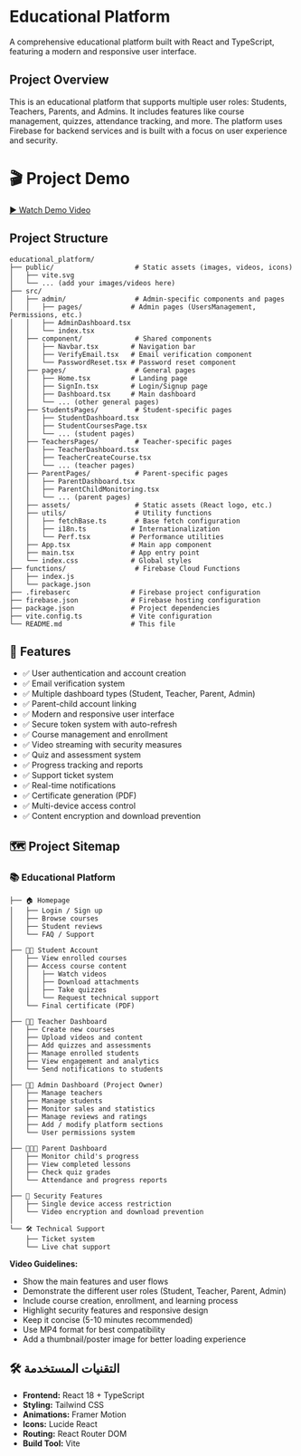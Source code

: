 # Educational Platform

A comprehensive educational platform built with React and TypeScript, featuring a modern and responsive user interface.

## Project Overview

This is an educational platform that supports multiple user roles: Students, Teachers, Parents, and Admins. It includes features like course management, quizzes, attendance tracking, and more. The platform uses Firebase for backend services and is built with a focus on user experience and security.

# 🎬 Project Demo

[▶️ Watch Demo Video](https://drive.google.com/file/d/1Q8_qWjyikWBxCqL7cRb9Lkf-JzgxQnQv/view?t=5)

## Project Structure

```
educational_platform/
├── public/                    # Static assets (images, videos, icons)
│   ├── vite.svg
│   └── ... (add your images/videos here)
├── src/
│   ├── admin/                 # Admin-specific components and pages
│   │   ├── pages/            # Admin pages (UsersManagement, Permissions, etc.)
│   │   ├── AdminDashboard.tsx
│   │   └── index.tsx
│   ├── component/             # Shared components
│   │   ├── Navbar.tsx        # Navigation bar
│   │   ├── VerifyEmail.tsx   # Email verification component
│   │   └── PasswordReset.tsx # Password reset component
│   ├── pages/                 # General pages
│   │   ├── Home.tsx          # Landing page
│   │   ├── SignIn.tsx        # Login/Signup page
│   │   ├── Dashboard.tsx     # Main dashboard
│   │   └── ... (other general pages)
│   ├── StudentsPages/         # Student-specific pages
│   │   ├── StudentDashboard.tsx
│   │   ├── StudentCoursesPage.tsx
│   │   └── ... (student pages)
│   ├── TeachersPages/         # Teacher-specific pages
│   │   ├── TeacherDashboard.tsx
│   │   ├── TeacherCreateCourse.tsx
│   │   └── ... (teacher pages)
│   ├── ParentPages/           # Parent-specific pages
│   │   ├── ParentDashboard.tsx
│   │   ├── ParentChildMonitoring.tsx
│   │   └── ... (parent pages)
│   ├── assets/                # Static assets (React logo, etc.)
│   ├── utils/                 # Utility functions
│   │   ├── fetchBase.ts       # Base fetch configuration
│   │   ├── i18n.ts           # Internationalization
│   │   └── Perf.tsx          # Performance utilities
│   ├── App.tsx               # Main app component
│   ├── main.tsx              # App entry point
│   └── index.css             # Global styles
├── functions/                 # Firebase Cloud Functions
│   ├── index.js
│   └── package.json
├── .firebaserc               # Firebase project configuration
├── firebase.json             # Firebase hosting configuration
├── package.json              # Project dependencies
├── vite.config.ts            # Vite configuration
└── README.md                 # This file
```



## 🚀 Features

- ✅ User authentication and account creation
- ✅ Email verification system
- ✅ Multiple dashboard types (Student, Teacher, Parent, Admin)
- ✅ Parent-child account linking
- ✅ Modern and responsive user interface
- ✅ Secure token system with auto-refresh
- ✅ Course management and enrollment
- ✅ Video streaming with security measures
- ✅ Quiz and assessment system
- ✅ Progress tracking and reports
- ✅ Support ticket system
- ✅ Real-time notifications
- ✅ Certificate generation (PDF)
- ✅ Multi-device access control
- ✅ Content encryption and download prevention

## 🗺️ Project Sitemap

### 📚 Educational Platform
```
├── 🏠 Homepage
│   ├── Login / Sign up
│   ├── Browse courses
│   ├── Student reviews
│   └── FAQ / Support
│
├── 👩‍🎓 Student Account
│   ├── View enrolled courses
│   ├── Access course content
│   │   ├── Watch videos
│   │   ├── Download attachments
│   │   ├── Take quizzes
│   │   └── Request technical support
│   └── Final certificate (PDF)
│
├── 👨‍🏫 Teacher Dashboard
│   ├── Create new courses
│   ├── Upload videos and content
│   ├── Add quizzes and assessments
│   ├── Manage enrolled students
│   ├── View engagement and analytics
│   └── Send notifications to students
│
├── 🧑‍💼 Admin Dashboard (Project Owner)
│   ├── Manage teachers
│   ├── Manage students
│   ├── Monitor sales and statistics
│   ├── Manage reviews and ratings
│   ├── Add / modify platform sections
│   └── User permissions system
│
├── 👨‍👩‍👧 Parent Dashboard
│   ├── Monitor child's progress
│   ├── View completed lessons
│   ├── Check quiz grades
│   └── Attendance and progress reports
│
├── 🔐 Security Features
│   ├── Single device access restriction
│   └── Video encryption and download prevention
│
└── 🛠️ Technical Support
    ├── Ticket system
    └── Live chat support
```



**Video Guidelines:**
- Show the main features and user flows
- Demonstrate the different user roles (Student, Teacher, Parent, Admin)
- Include course creation, enrollment, and learning process
- Highlight security features and responsive design
- Keep it concise (5-10 minutes recommended)
- Use MP4 format for best compatibility
- Add a thumbnail/poster image for better loading experience

## 🛠️ التقنيات المستخدمة

- **Frontend:** React 18 + TypeScript
- **Styling:** Tailwind CSS
- **Animations:** Framer Motion
- **Icons:** Lucide React
- **Routing:** React Router DOM
- **Build Tool:** Vite


